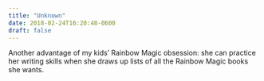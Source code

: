 ```yaml
---
title: "Unknown"
date: 2018-02-24T16:20:48-0600
draft: false
---
```


Another advantage of my kids’ Rainbow Magic obsession: she can practice her writing skills when she draws up lists of all the Rainbow Magic books she wants.
